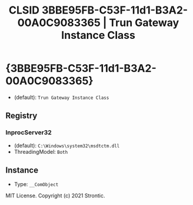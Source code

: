 ﻿---
title: "CLSID 3BBE95FB-C53F-11d1-B3A2-00A0C9083365 | Trun Gateway Instance Class"
excerpt: What is COM-Object CLSID 3BBE95FB-C53F-11d1-B3A2-00A0C9083365?
---

# {3BBE95FB-C53F-11d1-B3A2-00A0C9083365}

* (default): `Trun Gateway Instance Class`

## Registry


### InprocServer32

* (default): `C:\Windows\system32\msdtctm.dll`
* ThreadingModel: `Both`

## Instance

* Type: `__ComObject`

MIT License. Copyright (c) 2021 Strontic.


